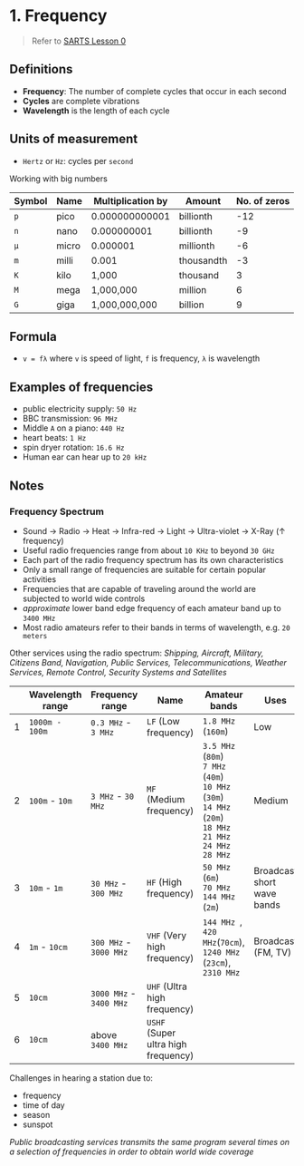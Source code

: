 # 1. Frequency

> Refer to [SARTS Lesson 0](http://www.sarts.org.sg/rae/Les0.pdf)

## Definitions

- **Frequency**: The number of complete cycles that occur in each second
- **Cycles** are complete vibrations
- **Wavelength** is the length of each cycle

## Units of measurement

- `Hertz` or `Hz`: cycles per `second`

Working with big numbers

| Symbol  | Name | Multiplication by | Amount | No. of zeros |
| --- | --- | --- |--- |---
| `p`  | pico | 0.000000000001  | billionth | -12
| `n`  | nano | 0.000000001  | billionth | -9
| `µ`  | micro | 0.000001  | millionth | -6
| `m`  | milli | 0.001  | thousandth | -3
| `K`  | kilo | 1,000  | thousand | 3
| `M`  | mega | 1,000,000  | million | 6
| `G`  | giga | 1,000,000,000  | billion | 9

## Formula

- `v = fλ` where `v` is speed of light, `f` is frequency, `λ` is wavelength

## Examples of frequencies

- public electricity supply: `50 Hz`
- BBC transmission: `96 MHz`
- Middle `A` on a piano: `440 Hz`
- heart beats: `1 Hz`
- spin dryer rotation: `16.6 Hz`
- Human ear can hear up to `20 kHz`

## Notes

### Frequency Spectrum

- Sound → Radio → Heat → Infra-red → Light → Ultra-violet → X-Ray (↑ frequency)
- Useful radio frequencies range from about `10 KHz` to beyond `30 GHz`
- Each part of the radio frequency spectrum has its own characteristics
- Only a small range of frequencies are suitable for certain popular activities
- Frequencies that are capable of traveling around the world are subjected to world wide controls
- *approximate* lower band edge frequency of each amateur band up to `3400 MHz`
- Most radio amateurs refer to their bands in terms of wavelength, e.g. `20 meters`

Other services using the radio spectrum: *Shipping, Aircraft, Military, Citizens Band, Navigation, Public Services, Telecommunications, Weather Services, Remote Control, Security Systems and Satellites*

| | Wavelength range | Frequency range  | Name | Amateur bands | Uses
| --- | --- | --- | --- | --- | ---
| 1 | `1000m - 100m`| `0.3 MHz` - `3 MHz`  | `LF` (Low frequency)  | `1.8 MHz` (`160m`) | Low
| 2 |`100m` - `10m`| `3 MHz` - `30 MHz`  | `MF` (Medium frequency)  | `3.5 MHz` (`80m`) <br> `7 MHz` (`40m`) <br> `10 MHz` (`30m`) <br> `14 MHz` (`20m`) <br> `18 MHz` <br> `21 MHz` <br> `24 MHz` <br> `28 MHz` | Medium
| 3 |`10m` - `1m`| `30 MHz` - `300 MHz` | `HF` (High frequency)  | `50 MHz` (`6m`) <br> `70 MHz` <br> `144 MHz` (`2m`) | Broadcast short wave bands
| 4 | `1m` - `10cm`| `300 MHz` - `3000 MHz` | `VHF` (Very high frequency)  | `144 MHz `, `420 MHz`(`70cm`), `1240 MHz` (`23cm`), `2310 MHz` | Broadcast (FM, TV)
| 5 |`10cm` | `3000 MHz` - `3400 MHz` | `UHF` (Ultra high frequency)  | |
| 6 | `10cm` | above `3400 MHz` | `USHF` (Super ultra high frequency)  |  |

Challenges in hearing a station due to:

- frequency
- time of day
- season
- sunspot

*Public broadcasting services transmits the same program several times on a selection of frequencies in order to obtain world wide coverage*
